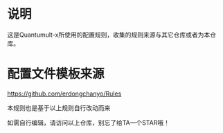 # 说明
  这是Quantumult-x所使用的配置规则，收集的规则来源与其它仓库或者为本仓库。

# 配置文件模板来源
  https://github.com/erdongchanyo/Rules
  
  本规则也是基于以上规则自行改动而来
  
  如需自行编辑，请访问以上仓库，别忘了给TA一个STAR哦！
  
